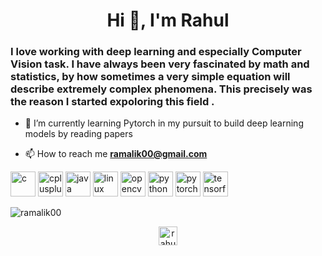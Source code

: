 <h1 align="center">Hi 👋, I'm Rahul</h1>
<h3 align="left">I love working with deep learning and especially Computer Vision task. I have always been very fascinated by math and statistics, by how sometimes a very simple equation will describe extremely complex phenomena. This precisely was the reason I started expoloring this field .</h3>

- 🌱 I’m currently learning Pytorch in my pursuit to build deep learning models by reading papers 

- 📫 How to reach me **ramalik00@gmail.com**

<p align="left"><img src="https://devicons.github.io/devicon/devicon.git/icons/c/c-original.svg" alt="c" width="40" height="40"/> <img src="https://devicons.github.io/devicon/devicon.git/icons/cplusplus/cplusplus-original.svg" alt="cplusplus" width="40" height="40"/> <img src="https://devicons.github.io/devicon/devicon.git/icons/java/java-original-wordmark.svg" alt="java" width="40" height="40"/> <img src="https://devicons.github.io/devicon/devicon.git/icons/linux/linux-original.svg" alt="linux" width="40" height="40"/> <img src="https://www.vectorlogo.zone/logos/opencv/opencv-icon.svg" alt="opencv" width="40" height="40"/> <img src="https://devicons.github.io/devicon/devicon.git/icons/python/python-original.svg" alt="python" width="40" height="40"/> <img src="https://www.vectorlogo.zone/logos/pytorch/pytorch-icon.svg" alt="pytorch" width="40" height="40"/> <img src="https://www.vectorlogo.zone/logos/tensorflow/tensorflow-icon.svg" alt="tensorflow" width="40" height="40"/></p><p><img align="center" src="https://github-readme-stats.vercel.app/api/top-langs/?username=ramalik00&layout=compact&hide=html" alt="ramalik00" /></p>

<p align="center">
<a href="https://linkedin.com/in/rahulmalik--iitbhu" target="blank"><img align="center" src="https://cdn.jsdelivr.net/npm/simple-icons@3.0.1/icons/linkedin.svg" alt="rahulmalik--iitbhu" height="30" width="30" /></a>
</p>
